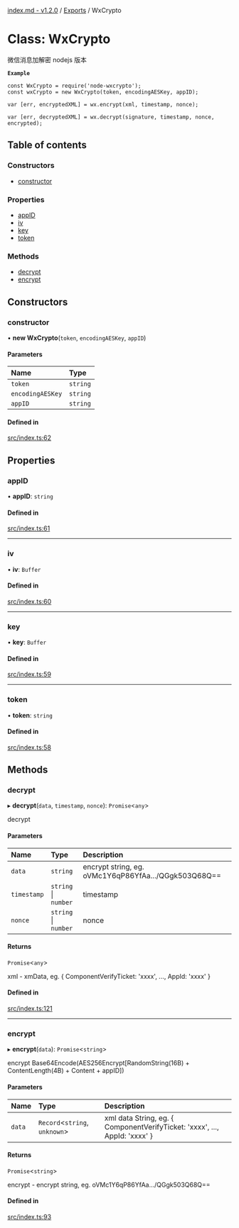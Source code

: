 [index.md - v1.2.0](../README.md) / [Exports](../modules.md) / WxCrypto

# Class: WxCrypto

微信消息加解密 nodejs 版本

**`Example`**

```
const WxCrypto = require('node-wxcrypto');
const wxCrypto = new WxCrypto(token, encodingAESKey, appID);

var [err, encryptedXML] = wx.encrypt(xml, timestamp, nonce);

var [err, decryptedXML] = wx.decrypt(signature, timestamp, nonce, encrypted);
```

## Table of contents

### Constructors

- [constructor](WxCrypto.md#constructor)

### Properties

- [appID](WxCrypto.md#appid)
- [iv](WxCrypto.md#iv)
- [key](WxCrypto.md#key)
- [token](WxCrypto.md#token)

### Methods

- [decrypt](WxCrypto.md#decrypt)
- [encrypt](WxCrypto.md#encrypt)

## Constructors

### constructor

• **new WxCrypto**(`token`, `encodingAESKey`, `appID`)

#### Parameters

| Name             | Type     |
| :--------------- | :------- |
| `token`          | `string` |
| `encodingAESKey` | `string` |
| `appID`          | `string` |

#### Defined in

[src/index.ts:62](https://github.com/saqqdy/node-wxcrypto/blob/2c1c6f9/src/index.ts#L62)

## Properties

### appID

• **appID**: `string`

#### Defined in

[src/index.ts:61](https://github.com/saqqdy/node-wxcrypto/blob/2c1c6f9/src/index.ts#L61)

---

### iv

• **iv**: `Buffer`

#### Defined in

[src/index.ts:60](https://github.com/saqqdy/node-wxcrypto/blob/2c1c6f9/src/index.ts#L60)

---

### key

• **key**: `Buffer`

#### Defined in

[src/index.ts:59](https://github.com/saqqdy/node-wxcrypto/blob/2c1c6f9/src/index.ts#L59)

---

### token

• **token**: `string`

#### Defined in

[src/index.ts:58](https://github.com/saqqdy/node-wxcrypto/blob/2c1c6f9/src/index.ts#L58)

## Methods

### decrypt

▸ **decrypt**(`data`, `timestamp`, `nonce`): `Promise`<`any`\>

decrypt

#### Parameters

| Name        | Type                 | Description                                          |
| :---------- | :------------------- | :--------------------------------------------------- |
| `data`      | `string`             | encrypt string, eg. oVMc1Y6qP86YfAa.../QGgk503Q68Q== |
| `timestamp` | `string` \| `number` | timestamp                                            |
| `nonce`     | `string` \| `number` | nonce                                                |

#### Returns

`Promise`<`any`\>

xml - xmData, eg. { ComponentVerifyTicket: 'xxxx', ..., AppId: 'xxxx' }

#### Defined in

[src/index.ts:121](https://github.com/saqqdy/node-wxcrypto/blob/2c1c6f9/src/index.ts#L121)

---

### encrypt

▸ **encrypt**(`data`): `Promise`<`string`\>

encrypt
Base64Encode(AES256Encrypt[RandomString(16B) + ContentLength(4B) + Content + appID])

#### Parameters

| Name   | Type                           | Description                                                                |
| :----- | :----------------------------- | :------------------------------------------------------------------------- |
| `data` | `Record`<`string`, `unknown`\> | xml data String, eg. { ComponentVerifyTicket: 'xxxx', ..., AppId: 'xxxx' } |

#### Returns

`Promise`<`string`\>

encrypt - encrypt string, eg. oVMc1Y6qP86YfAa.../QGgk503Q68Q==

#### Defined in

[src/index.ts:93](https://github.com/saqqdy/node-wxcrypto/blob/2c1c6f9/src/index.ts#L93)

